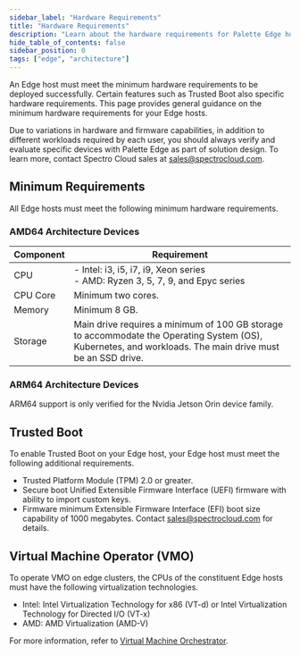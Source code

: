 ```yaml
---
sidebar_label: "Hardware Requirements"
title: "Hardware Requirements"
description: "Learn about the hardware requirements for Palette Edge hosts."
hide_table_of_contents: false
sidebar_position: 0
tags: ["edge", "architecture"]
---
```


An Edge host must meet the minimum hardware requirements to be deployed successfully. Certain features such as Trusted
Boot also specific hardware requirements. This page provides general guidance on the minimum hardware requirements for
your Edge hosts.

Due to variations in hardware and firmware capabilities, in addition to different workloads required by each user, you
should always verify and evaluate specific devices with Palette Edge as part of solution design. To learn more, contact
Spectro Cloud sales at sales@spectrocloud.com.

## Minimum Requirements

All Edge hosts must meet the following minimum hardware requirements.

### AMD64 Architecture Devices

| Component | Requirement                                                                                                                                                          |
| --------- | -------------------------------------------------------------------------------------------------------------------------------------------------------------------- |
| CPU       | - Intel: i3, i5, i7, i9, Xeon series <br /> - AMD: Ryzen 3, 5, 7, 9, and Epyc series                                                                                 |
| CPU Core  | Minimum two cores.                                                                                                                                                   |
| Memory    | Minimum 8 GB.                                                                                                                                                        |
| Storage   | Main drive requires a minimum of 100 GB storage to accommodate the Operating System (OS), Kubernetes, and workloads. The main drive must be an SSD drive. |

### ARM64 Architecture Devices

ARM64 support is only verified for the Nvidia Jetson Orin device family.

## Trusted Boot

To enable Trusted Boot on your Edge host, your Edge host must meet the following additional requirements.

- Trusted Platform Module (TPM) 2.0 or greater.
- Secure boot Unified Extensible Firmware Interface (UEFI) firmware with ability to import custom keys.
- Firmware minimum Extensible Firmware Interface (EFI) boot size capability of 1000 megabytes. Contact
  sales@spectrocloud.com for details.

## Virtual Machine Operator (VMO)

To operate VMO on edge clusters, the CPUs of the constituent Edge hosts must have the following virtualization
technologies.

- Intel: Intel Virtualization Technology for x86 (VT-d) or Intel Virtualization Technology for Directed I/O (VT-x)
- AMD: AMD Virtualization (AMD-V)

For more information, refer to [Virtual Machine Orchestrator](../../vm-management/vm-management.md).

